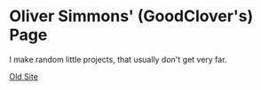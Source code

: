Oliver Simmons' (GoodClover's) Page
===================================

I make random little projects, that usually don't get very far.



[Old Site](./OldSite/index.html)
